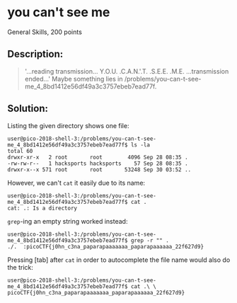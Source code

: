 # you can't see me
General Skills, 200 points

## Description:
> '...reading transmission... Y.O.U. .C.A.N.'.T. .S.E.E. .M.E. ...transmission ended...' Maybe something lies in /problems/you-can-t-see-me_4_8bd1412e56df49a3c3757ebeb7ead77f. 



## Solution:

Listing the given directory shows one file:

```console
user@pico-2018-shell-3:/problems/you-can-t-see-me_4_8bd1412e56df49a3c3757ebeb7ead77f$ ls -la
total 60
drwxr-xr-x   2 root       root        4096 Sep 28 08:35 .
-rw-rw-r--   1 hacksports hacksports    57 Sep 28 08:35 .
drwxr-x--x 571 root       root       53248 Sep 30 03:52 ..
```

However, we can't `cat` it easily due to its name:
```console
user@pico-2018-shell-3:/problems/you-can-t-see-me_4_8bd1412e56df49a3c3757ebeb7ead77f$ cat .
cat: .: Is a directory
```

`grep`-ing an empty string worked instead:
```console
user@pico-2018-shell-3:/problems/you-can-t-see-me_4_8bd1412e56df49a3c3757ebeb7ead77f$ grep -r "" .
./.  :picoCTF{j0hn_c3na_paparapaaaaaaa_paparapaaaaaa_22f627d9}
```

Pressing [tab] after `cat` in order to autocomplete the file name would also do the trick:
```console
user@pico-2018-shell-3:/problems/you-can-t-see-me_4_8bd1412e56df49a3c3757ebeb7ead77f$ cat .\ \
picoCTF{j0hn_c3na_paparapaaaaaaa_paparapaaaaaa_22f627d9}
```